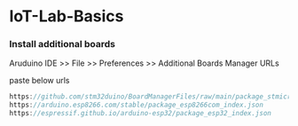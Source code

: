 # IoT-Lab-Basics

### Install additional boards

Aruduino IDE >> File >> Preferences >> Additional Boards Manager URLs 

paste below urls 

```js
https://github.com/stm32duino/BoardManagerFiles/raw/main/package_stmicroelectronics_index.json
https://arduino.esp8266.com/stable/package_esp8266com_index.json
https://espressif.github.io/arduino-esp32/package_esp32_index.json
```